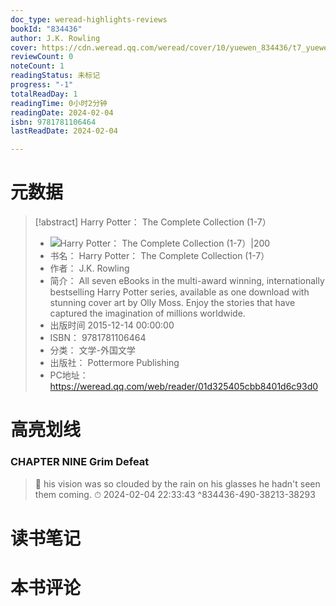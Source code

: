 ```yaml
---
doc_type: weread-highlights-reviews
bookId: "834436"
author: J.K. Rowling
cover: https://cdn.weread.qq.com/weread/cover/10/yuewen_834436/t7_yuewen_8344361704792300.jpg
reviewCount: 0
noteCount: 1
readingStatus: 未标记
progress: "-1"
totalReadDay: 1
readingTime: 0小时2分钟
readingDate: 2024-02-04
isbn: 9781781106464
lastReadDate: 2024-02-04

---
```

# 元数据
> [!abstract] Harry Potter： The Complete Collection (1-7）
> - ![ Harry Potter： The Complete Collection (1-7）|200](https://cdn.weread.qq.com/weread/cover/10/yuewen_834436/t7_yuewen_8344361704792300.jpg)
> - 书名： Harry Potter： The Complete Collection (1-7）
> - 作者： J.K. Rowling
> - 简介： All seven eBooks in the multi-award winning, internationally bestselling Harry Potter series, available as one download with stunning cover art by Olly Moss. Enjoy the stories that have captured the imagination of millions worldwide.
> - 出版时间 2015-12-14 00:00:00
> - ISBN： 9781781106464
> - 分类： 文学-外国文学
> - 出版社： Pottermore Publishing
> - PC地址：https://weread.qq.com/web/reader/01d325405cbb8401d6c93d0

# 高亮划线

### CHAPTER NINE Grim Defeat

> 📌 his vision was so clouded by the rain on his glasses he hadn't seen them coming. 
> ⏱ 2024-02-04 22:33:43 ^834436-490-38213-38293

# 读书笔记

# 本书评论
